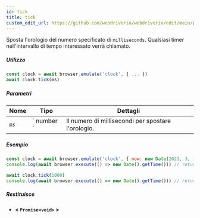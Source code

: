 ```yaml
---
id: tick
title: tick
custom_edit_url: https://github.com/webdriverio/webdriverio/edit/main/packages/webdriverio/src/commands/clock/tick.ts
---
```


Sposta l'orologio del numero specificato di `milliseconds`. Qualsiasi timer nell'intervallo di tempo interessato verrà chiamato.

##### Utilizzo

```js
const clock = await browser.emulate('clock', { ... })
await clock.tick(ms)
```

##### Parametri

<table>
  <thead>
    <tr>
      <th>Nome</th><th>Tipo</th><th>Dettagli</th>
    </tr>
  </thead>
  <tbody>
    <tr>
      <td><code><var>ms</var></code></td>
      <td>` number `</td>
      <td>Il numero di millisecondi per spostare l'orologio.</td>
    </tr>
  </tbody>
</table>

##### Esempio

```js title="tick.js"
const clock = await browser.emulate('clock', { now: new Date(2021, 3, 14) })
console.log(await browser.execute(() => new Date().getTime())) // returns 1618383600000

await clock.tick(1000)
console.log(await browser.execute(() => new Date().getTime())) // returns 1618383601000
```

##### Restituisce

- **&lt; `Promise<void>` &gt;**